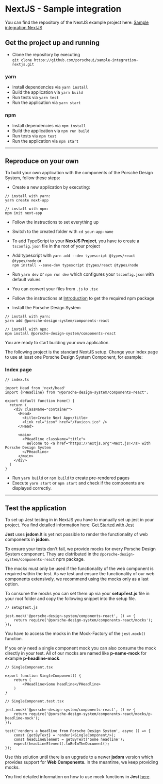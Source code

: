 # NextJS - Sample integration

You can find the repository of the NextJS example project here: [Sample integration NextJS](https://github.com/porscheui/sample-integration-nextjs)

## Get the project up and running
* Clone the repository by executing  
`git clone https://github.com/porscheui/sample-integration-nextjs.git`

### yarn
* Install dependencies via `yarn install`
* Build the application via `yarn build`
* Run tests via `yarn test`
* Run the application via `yarn start`


### npm
* Install dependencies via `npm install`
* Build the application via `npm run build`
* Run tests via `npm test`
* Run the application via `npm start`

---

## Reproduce on your own
To build your own application with the components of the Porsche Design System, follow these steps:

* Create a new application by executing:
```
// install with yarn:
yarn create next-app

// install with npm:
npm init next-app
```

* Follow the instructions to set everything up
* Switch to the created folder with `cd your-app-name`

* To add TypeScript to your **NextJS Project**, you have to create a `tsconfig.json` file in the root of your project
* Add typescript with `yarn add --dev typescript @types/react @types/node` or  
`npm install --save-dev typescript @types/react @types/node` 
* Run `yarn dev` or `npm run dev` which configures your `tsconfig.json` with default values
* You can convert your files from `.js` to `.tsx` 

* Follow the instructions at [Introduction](https://designsystem.porsche.com/v1/#/start-coding/introduction) to get the required npm package
* Install the Porsche Design System  
``` 
// install with yarn:
yarn add @porsche-design-system/components-react

// install with npm:
npm install @porsche-design-system/components-react
```

You are ready to start building your own application.

The following project is the standard NextJS setup.
Change your index page to use at least one Porsche Design System Component, for example:

### Index page

```
// index.ts
 
import Head from 'next/head'
import {PHeadline} from "@porsche-design-system/components-react";

export default function Home() {
  return (
    <div className="container">
      <Head>
        <title>Create Next App</title>
        <link rel="icon" href="/favicon.ico" />
      </Head>

      <main>
        <PHeadline className="title">
          Welcome to <a href="https://nextjs.org">Next.js!</a> with Porsche Design System
        </PHeadline>
      </main>
    </div>
  )
}
```

* Run `yarn build` or `npm build` to create pre-rendered pages
* Execute `yarn start` or `npm start` and check if the components are displayed correctly.

---

## Test the application

To set up Jest testing in in NextJS you have to manually set up jest in your project. You find detailed 
information here: [Get Started with Jest](https://jestjs.io/docs/en/getting-started)

**Jest** uses **jsdom**.It is yet not possible to render the functionality of web components in **jsdom**.

To ensure your tests don't fail, we provide mocks for every Porsche Design System component. 
They are distributed in the `@porsche-design-system/components-react` npm package.

The mocks must only be used if the functionality of the web component is required within the test.
As we test and ensure the functionality of our web components extensively, we recommend using the mocks only as a last option.

To consume the mocks you can set them up via your **setupTest.js** file in your root folder and copy the following snippet into the setup file.

```
// setupTest.js

jest.mock('@porsche-design-system/components-react', () => {
    return require('@porsche-design-system/components-react/mocks');
});
```
You have to access the mocks in the Mock-Factory of the `jest.mock()` function.

If you only need a single component mock you can also consume the mock directly in your test. All of our mocks are named like **p-name-mock** for example **p-headline-mock**.

```
// SingleComponent.tsx

export function SingleComponent() {
    return (
        <PHeadline>Some headline</PHeadline>
    )
}
```

```
// SingleComponent.test.tsx

jest.mock('@porsche-design-system/components-react', () => {
    return require('@porsche-design-system/components-react/mocks/p-headline-mock');
});

test('renders a headline from Porsche Design System', async () => {
    const {getByText} = render(<SingleComponent/>);
    const headLineElement = getByText('Some headline');
    expect(headLineElement).toBeInTheDocument();
});
```

Use this solution until there is an upgrade to a newer **jsdom** version which provides support for **Web Components**.
In the meantime, we keep providing mocks.
 
You find detailed information on how to use mock functions in **Jest** [here](https://jestjs.io/docs/en/mock-functions.html).